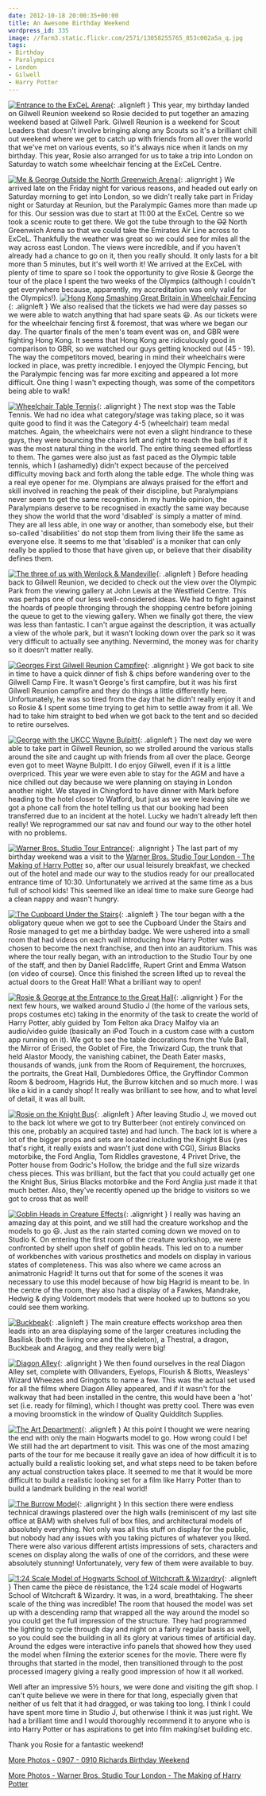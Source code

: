 ```yaml
---
date: 2012-10-18 20:00:35+00:00
title: An Awesome Birthday Weekend
wordpress_id: 335
image: //farm3.static.flickr.com/2571/13058255765_853c002a5a_q.jpg
tags:
- Birthday
- Paralympics
- London
- Gilwell
- Harry Potter
---
```


[![Entrance to the ExCeL Arena][thm1]][img1]{: .alignleft }
This year, my birthday landed on Gilwell Reunion weekend so Rosie decided to put together an amazing
weekend based at Gilwell Park. Gilwell Reunion is a weekend for Scout Leaders that doesn't involve
bringing along any Scouts so it's a brilliant chill out weekend where we get to catch up with
friends from all over the world that we've met on various events, so it's always nice when it lands
on my birthday. This year, Rosie also arranged for us to take a trip into London on Saturday to
watch some wheelchair fencing at the ExCeL Centre.

[![Me & George Outside the North Greenwich Arena][thm2]][img2]{: .alignright }
We arrived late on the Friday night for various reasons, and headed out early on Saturday morning to
get into London, so we didn't really take part in Friday night or Saturday at Reunion, but the
Paralympic Games more than made up for this. Our session was due to start at 11:00 at the ExCeL
Centre so we took a scenic route to get there. We got the tube through to the <del>O2</del> North
Greenwich Arena so that we could take the Emirates Air Line across to ExCeL. Thankfully the weather
was great so we could see for miles all the way across east London. The views were incredible, and
if you haven't already had a chance to go on it, then you really should. It only lasts for a bit
more than 5 minutes, but it's well worth it! We arrived at the ExCeL with plenty of time to spare so
I took the opportunity to give Rosie & George the tour of the place I spent the two weeks of the
Olympics (although I couldn't get everywhere because, apparently, my accreditation was only valid
for the Olympics!). 
[![Hong Kong Smashing Great Britain in Wheelchair Fencing][thm3]][img3]{: .alignleft }
We also realised that the tickets we had were day passes so we were able to watch anything that had
spare seats :smiley:. As our tickets were for the wheelchair fencing first & foremost, that was
where we began our day. The quarter finals of the men's team event was on, and GBR were fighting
Hong Kong. It seems that Hong Kong are ridiculously good in comparison to GBR, so we watched our
guys getting knocked out (45 - 19). The way the competitors moved, bearing in mind their wheelchairs
were locked in place, was pretty incredible. I enjoyed the Olympic Fencing, but the Paralympic
fencing was far more exciting and appeared a lot more difficult. One thing I wasn't expecting
though, was some of the competitors being able to walk!

[![Wheelchair Table Tennis][thm4]][img4]{: .alignright }
The next stop was the Table Tennis. We had no idea what category/stage was taking place, so it was
quite good to find it was the Category 4-5 (wheelchair) team medal matches. Again, the wheelchairs
were not even a slight hindrance to these guys, they were bouncing the chairs left and right to
reach the ball as if it was the most natural thing in the world. The entire thing seemed effortless
to them. The games were also just as fast paced as the Olympic table tennis, which I (ashamedly)
didn't expect because of the perceived difficulty moving back and forth along the table edge. The
whole thing was a real eye opener for me. Olympians are always praised for the effort and skill
involved in reaching the peak of their discipline, but Paralympians never seem to get the same
recognition. In my humble opinion, the Paralympians deserve to be recognised in exactly the same way
because they show the world that the word 'disabled' is simply a matter of mind. They are all less
able, in one way or another, than somebody else, but their so-called 'disabilities' do not stop them
from living their life the same as everyone else. It seems to me that 'disabled' is a moniker that
can only really be applied to those that have given up, or believe that their disability defines
them.

[![The three of us with Wenlock & Mandeville][thm5]][img5]{: .alignleft }
Before heading back to Gilwell Reunion, we decided to check out the view over the Olympic Park from
the viewing gallery at John Lewis at the Westfield Centre. This was perhaps one of our less
well-considered ideas. We had to fight against the hoards of people thronging through the shopping
centre before joining the queue to get to the viewing gallery. When we finally got there, the view
was less than fantastic. I can't argue against the description, it was actually a view of the whole
park, but it wasn't looking down over the park so it was very difficult to actually see anything.
Nevermind, the money was for charity so it doesn't matter really.

[![Georges First Gilwell Reunion Campfire][thm6]][img6]{: .alignright }
We got back to site in time to have a quick dinner of fish & chips before wandering over to the
Gilwell Camp Fire. It wasn't George's first campfire, but it was his first Gilwell Reunion campfire
and they do things a little differently here. Unfortunately, he was so tired from the day that he
didn't really enjoy it and so Rosie & I spent some time trying to get him to settle away from it
all. We had to take him straight to bed when we got back to the tent and so decided to retire
ourselves.

[![George with the UKCC Wayne Bulpitt][thm7]][img7]{: .alignleft }
The next day we were able to take part in Gilwell Reunion, so we strolled around the various stalls
around the site and caught up with friends from all over the place. George even got to meet Wayne
Bulpitt. I do enjoy Gilwell, even if it is a little overpriced. This year we were even able to stay
for the AGM and have a nice chilled out day because we were planning on staying in London another
night. We stayed in Chingford to have dinner with Mark before heading to the hotel closer to
Watford, but just as we were leaving site we got a phone call from the hotel telling us that our
booking had been transferred due to an incident at the hotel. Lucky we hadn't already left then
really! We reprogrammed our sat nav and found our way to the other hotel with no problems.

[![Warner Bros. Studio Tour Entrance][thm8]][img8]{: .alignright }
The last part of my birthday weekend was a visit to the 
[Warner Bros. Studio Tour London - The Making of Harry Potter](//www.wbstudiotour.co.uk/) so,
after our usual leisurely breakfast, we checked out of the hotel and made our way to the studios
ready for our preallocated entrance time of 10:30. Unfortunately we arrived at the same time as a
bus full of school kids! This seemed like an ideal time to make sure George had a clean nappy and
wasn't hungry.

[![The Cupboard Under the Stairs][thm9]][img9]{: .alignleft }
The tour began with a the obligatory queue when we got to see the Cupboard Under the Stairs and
Rosie managed to get me a birthday badge. We were ushered into a small room that had videos on each
wall introducing how Harry Potter was chosen to become the next franchise, and then into an
auditorium. This was where the tour really began, with an introduction to the Studio Tour by one of
the staff, and then by Daniel Radcliffe, Rupert Grint and Emma Watson (on video of course). Once
this finished the screen lifted up to reveal the actual doors to the Great Hall! What a brilliant
way to open!

[![Rosie & George at the Entrance to the Great Hall][thm10]][img10]{: .alignright }
For the next few hours, we walked around Studio J (the home of the various sets, props costumes etc)
taking in the enormity of the task to create the world of Harry Potter, ably guided by Tom Felton
aka Dracy Malfoy via an audio/video guide (basically an iPod Touch in a custom case with a custom
app running on it). We got to see the table decorations from the Yule Ball, the Mirror of Erised,
the Goblet of Fire, the Triwizard Cup, the trunk that held Alastor Moody, the vanishing cabinet, the
Death Eater masks, thousands of wands, junk from the Room of Requirement, the horcruxes, the
portraits, the Great Hall, Dumbledores Office, the Gryffindor Common Room & bedroom, Hagrids Hut,
the Burrow kitchen and so much more. I was like a kid in a candy shop! It really was brilliant to
see how, and to what level of detail, it was all built.

[![Rosie on the Knight Bus][thm11]][img11]{: .alignleft }
After leaving Studio J, we moved out to the back lot where we got to try Butterbeer (not entirely
convinced on this one, probably an acquired taste) and had lunch. The back lot is where a lot of the
bigger props and sets are located including the Knight Bus (yes that's right, it really exists and
wasn't just done with CGI), Sirius Blacks motorbike, the Ford Anglia, Tom Riddles gravestone, 4
Privet Drive, the Potter house from Godric's Hollow, the bridge and the full size wizards chess
pieces. This was brilliant, but the fact that you could actually get one the Knight Bus, Sirius
Blacks motorbike and the Ford Anglia just made it that much better. Also, they've recently opened up
the bridge to visitors so we got to cross that as well!

[![Goblin Heads in Creature Effects][thm12]][img12]{: .alignright }
I really was having an amazing day at this point, and we still had the creature workshop and the
models to go :smiley:. Just as the rain started coming down we moved on to Studio K. On entering the
first room of the creature workshop, we were confronted by shelf upon shelf of goblin heads. This
led on to a number of workbenches with various prosthetics and models on display in various states
of completeness. This was also where we came across an animatronic Hagrid! It turns out that for
some of the scenes it was necessary to use this model because of how big Hagrid is meant to be. In
the centre of the room, they also had a display of a Fawkes, Mandrake, Hedwig & dying Voldemort
models that were hooked up to buttons so you could see them working.

[![Buckbeak][thm13]][img13]{: .alignleft }
The main creature effects workshop area then leads into an area displaying some of the larger
creatures including the Basilisk (both the living one and the skeleton), a Thestral, a dragon,
Buckbeak and Aragog, and they really were big!

[![Diagon Alley][thm14]][img14]{: .alignright }
We then found ourselves in the real Diagon Alley set, complete with Ollivanders, Eyelops, Flourish &
Blotts, Weasleys' Wizard Wheezes and Gringotts to name a few. This was the actual set used for all
the films where Diagon Alley appeared, and if it wasn't for the walkway that had been installed in
the centre, this would have been a 'hot' set (i.e. ready for filming), which I thought was pretty
cool. There was even a moving broomstick in the window of Quality Quidditch Supplies.

[![The Art Department][thm15]][img15]{: .alignleft }
At this point I thought we were nearing the end with only the main Hogwarts model to go. How wrong
could I be! We still had the art department to visit. This was one of the most amazing parts of the
tour for me because it really gave an idea of how difficult it is to actually build a realistic
looking set, and what steps need to be taken before any actual construction takes place. It seemed
to me that it would be more difficult to build a realistic looking set for a film like Harry Potter
than to build a landmark building in the real world!

[![The Burrow Model][thm16]][img16]{: .alignright }
In this section there were endless technical drawings plastered over the high walls (reminiscent of
my last site office at BAM) with shelves full of box files, and architectural models of absolutely
everything. Not only was all this stuff on display for the public, but nobody had any issues with
you taking pictures of whatever you liked. There were also various different artists impressions of
sets, characters and scenes on display along the walls of one of the corridors, and these were
absolutely stunning! Unfortunately, very few of them were available to buy.

[![1:24 Scale Model of Hogwarts School of Witchcraft & Wizardry][thm17]][img17]{: .alignleft }
Then came the pièce de résistance, the 1:24 scale model of Hogwarts School of Witchcraft & Wizardry.
It was, in a word, breathtaking. The sheer scale of the thing was incredible! The room that housed
the model was set up with a descending ramp that wrapped all the way around the model so you could
get the full impression of the structure. They had programmed the lighting to cycle through day and
night on a fairly regular basis as well, so you could see the building in all its glory at various
times of artificial day. Around the edges were interactive info panels that showed how they used the
model when filming the exterior scenes for the movie. There were fly throughs that started in the
model, then transitioned through to the post processed imagery giving a really good impression of
how it all worked.

Well after an impressive 5½ hours, we were done and visiting the gift shop. I can't quite believe we
were in there for that long, especially given that neither of us felt that it had dragged, or was
taking too long. I think I could have spent more time in Studio J, but otherwise I think it was just
right. We had a brilliant time and I would thoroughly recommend it to anyone who is into Harry
Potter or has aspirations to get into film making/set building etc.


Thank you Rosie for a fantastic weekend!


[More Photos - 0907 - 0910 Richards Birthday Weekend](//photos.perry-online.me.uk/events/2012/09/richards-birthday-weekend/)

[More Photos - Warner Bros. Studio Tour London - The Making of Harry Potter](//photos.perry-online.me.uk/events/2012/09/harry-potter/)


[thm1]: //farm3.static.flickr.com/2314/13058544674_cd296cc575_q.jpg
[thm2]: //farm8.static.flickr.com/7336/13058528134_6eb75749de_q.jpg
[thm3]: //farm4.static.flickr.com/3726/13058543074_bdd26a0687_q.jpg
[thm4]: //farm8.static.flickr.com/7347/13058353893_33c70ee3c0_q.jpg
[thm5]: //farm4.static.flickr.com/3771/13058539504_92cefd6b04_q.jpg
[thm6]: //farm8.static.flickr.com/7407/13058350893_fafba37d28_q.jpg
[thm7]: //farm8.static.flickr.com/7378/13058536064_f2b2a06104_q.jpg
[thm8]: //farm8.static.flickr.com/7310/13058534164_644158c254_q.jpg
[thm9]: //farm4.static.flickr.com/3250/13058218035_203698822e_q.jpg
[thm10]: //farm4.static.flickr.com/3193/13058216495_bf874fcd7c_q.jpg
[thm11]: //farm3.static.flickr.com/2761/13058342653_b8565a26a6_q.jpg
[thm12]: //farm4.static.flickr.com/3022/13058568794_6d034388d1_q.jpg
[thm13]: //farm4.static.flickr.com/3526/13058567234_4ef8bafd49_q.jpg
[thm14]: //farm3.static.flickr.com/2605/13058377913_c500f000f2_q.jpg
[thm15]: //farm8.static.flickr.com/7320/13058375393_5caf61fce3_q.jpg
[thm16]: //farm4.static.flickr.com/3484/13058246275_627ede716e_q.jpg
[thm17]: //farm8.static.flickr.com/7326/13058383143_da0ccdb5f6_q.jpg

[img1]: //www.flickr.com/photos/richard-perry/13058544674
[img2]: //www.flickr.com/photos/richard-perry/13058528134
[img3]: //www.flickr.com/photos/richard-perry/13058543074
[img4]: //www.flickr.com/photos/richard-perry/13058353893
[img5]: //www.flickr.com/photos/richard-perry/13058539504
[img6]: //www.flickr.com/photos/richard-perry/13058350893
[img7]: //www.flickr.com/photos/richard-perry/13058536064
[img8]: //www.flickr.com/photos/richard-perry/13058534164
[img9]: //www.flickr.com/photos/richard-perry/13058218035
[img10]: //www.flickr.com/photos/richard-perry/13058216495
[img11]: //www.flickr.com/photos/richard-perry/13058342653
[img12]: //www.flickr.com/photos/richard-perry/13058568794
[img13]: //www.flickr.com/photos/richard-perry/13058567234
[img14]: //www.flickr.com/photos/richard-perry/13058377913
[img15]: //www.flickr.com/photos/richard-perry/13058375393
[img16]: //www.flickr.com/photos/richard-perry/13058246275
[img17]: //www.flickr.com/photos/richard-perry/13058383143